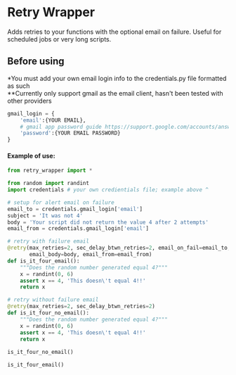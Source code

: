# Retry Wrapper

Adds retries to your functions with the optional email on failure. Useful for scheduled jobs or very long scripts.

## Before using
*You must add your own email login info to the credentials.py file formatted as such<br /> 
**Currently only support gmail as the email client, hasn't been tested with other providers

```python
gmail_login = {
    'email':{YOUR EMAIL},
    # gmail app password guide https://support.google.com/accounts/answer/185833?hl=en
    'password':{YOUR EMAIL PASSWORD} 
}
```

#### Example of use:
```python
from retry_wrapper import *

from random import randint
import credentials # your own credientials file; example above ^

# setup for alert email on failure
email_to = credentials.gmail_login['email']
subject = 'It was not 4'
body = 'Your script did not return the value 4 after 2 attempts'
email_from = credentials.gmail_login['email']

# retry with failure email
@retry(max_retries=2, sec_delay_btwn_retries=2, email_on_fail=email_to, email_subject=subject,
       email_body=body, email_from=email_from)
def is_it_four_email():
    """Does the random number generated equal 4?"""
    x = randint(0, 6)
    assert x == 4, 'This doesn\'t equal 4!!'
    return x

# retry without failure email
@retry(max_retries=2, sec_delay_btwn_retries=2)
def is_it_four_no_email():
    """Does the random number generated equal 4?"""
    x = randint(0, 6)
    assert x == 4, 'This doesn\'t equal 4!!'
    return x
    
is_it_four_no_email()

is_it_four_email()
```

